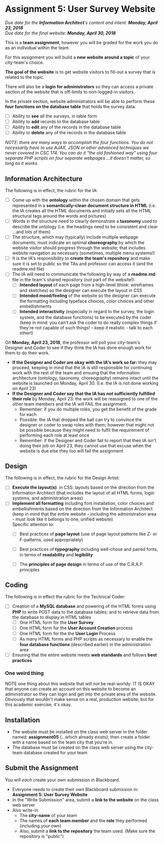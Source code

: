 # Assignment 5: User Survey Website

*Due date for the **Information Architect**'s content and intent: **Monday, April 23, 2018***<br>*Due date for the final website: **Monday, April 30, 2018***

This is a **team assignment**, however you will be graded for the work you do as an individual within the team.  

For this assignment you will build a **new website around a topic** of your city-team's choice.

**The goal of the website** is to get website visitors to fill-out a survey that is related to the topic.

There will also be a **login for administrators** so they can access a private section of the website that is off-limits to non-logged-in visitors.  

In the private section, website administrators will be able to perform these **four functions on the database table** that holds the survey data:

- [ ] Ability to **see** all the surveys, in table form
- [ ] Ability to **add** records to the database table
- [ ] Ability to **edit** any of the records in the database table
- [ ] Ability to **delete** any of the records in the database table

*NOTE: there are many ways to accomplish the four functions.  You do not necessarily have to use AJAX, JSON or other advanced techniques we never covered in CSC 174.  You can do it "the old fashioned way" using four separate PHP scripts on four separate webpages ...it doesn't matter, so long as it works.*

## Information Architecture

The following is in effect, the rubric for the IA:

- [ ] Come up with the **ontology** within the chosen domain that gets represented in a **semantically-clean document structure in HTML** (i.e. the IA creates all the HTML documents and initially sets all the HTML structural tags around the words and pictures)
- [ ] Words in the structure need to clearly demonstrate a **taxonomy** used to describe the ontology (i.e. the headings need to be consistent and clear ...and lots of them)
- [ ] The structure, which may (typically) include multiple webpage documents, must indicate an optimal **choreography** by which the website visitor should progress through the website; that includes website navigation as necessary (sometimes, multiple menu systems!)
- [ ] It is the IA's responsibility to **create the team's repository** and make sure it is set to public so the TAs and professor can access it (and the readme.md file)
- [ ] The IA will need to communicate the following by way of a **readme.md** file in the team's shared repository (*not* part of the website!):
  - [ ] **Intended layout** of each page from a high-level (think: wireframes and sketches) so the designer can execute the layout in CSS
  - [ ] **Intended mood/feeling** of the website so the designer can execute the formatting including typeface choices, color choices and other embellishments
  - [ ] **Intended interactivity** (especially in regard to the survey, the login system, and the database functions) to be executed by the coder (keep in mind: you can't ask the coder to do really complex things if they're not capable of such things! - keep it realistic - talk to each other!)

On **Monday, April 23, 2018**, the professor will poll your city-team's Designer and Coder to see if *they* think the IA has done enough work for them to do their work.  

- **If the Designer and Coder are okay with the IA's work so far:** they may proceed, keeping in mind that the IA is still responsible for continuing work with the rest of the team and ensuing that the information architecture (ontology, taxonomy, choreography) remains intact until the website is launched on Monday, April 30.  (I.e. the IA is not done working on April 23)
- **If the Designer and Coder say that the IA has *not* sufficiently fulfilled their role** by Monday, April 23: the work will be reassigned to one of the other team members and the IA will FAIL the assignment.  
  - Remember: if you do multiple roles, you get the benefit of the grade for each 
  - Possible: the IA that dropped the ball can try to convince the designer or coder to swap roles with them; however that might not be possible because they might need to fulfil the requirement of performing each role at least once
  - Remember: if the Designer and Coder fail to report that their IA isn't doing their job on April 23, they cannot use that excuse when the website is due else they too will fail the assignment

## Design

The following is in effect, the rubric for the Design Artist:

- [ ] **Execute the layout(s)**: in CSS: layouts based on the direction from the Information Architect (that includes the layout of all HTML forms, login systems, and administration areas)
- [ ] **Implement all formatting** including font installation, color choices and embellishments based on the direction from the Information Architect (keep in mind that the entire website - including the administration area - must look like it belongs to one, unified website)<br>Specific attention to:
  - [ ] Best practices of **page layout** (use of page layout patterns like Z- or F-patterns, used appropriately)
  - [ ] Best practices of **typography** including well-chose and paired fonts, in terms of **readability** and **legibility**
  - [ ] The **principles of page design** in terms of use of the C.R.A.P. principles


## Coding

The following is in effect the rubric for the Technical Coder:

- [ ] Creation of a **MySQL database** and powering of the HTML forms using **PHP** to write POST data to the database tables; and to retrieve data from the database to display in HTML tables
    - [ ] One HTML form for the **User Survey**
    - [ ] One HTML form for the **User Account Creation** process 
    - [ ] One HTML form for the the **User Login** Process
    - [ ] As many HTML forms and PHP scripts as necessary to enable the **four database functions** (described earlier) in the administration area
- [ ] Ensuring that the entire website meets **web standards** and follows **best practices**

### One weird thing

NOTE one thing about this website that will *not* be real-worldy: IT IS OKAY that anyone can create an account on this website to become an administrator so they can login and get into the private area of the website. Obviously that wouldn't make sense on a real, production website, but for this academic exercise, it's okay.

## Installation

- The website must be installed on the class web server in the folder named: **assignment05** (…which already exists); then create a folder with a name based on the team city that you're in.  
- The database must be created on the class web server using the city-team database created for your team

## Submit the Assignment

You will *each* create your own submission in Blackboard.

- Everyone needs to create their own Blackboard submission in: **Assignment 5: User Survey Website**
- In the "Write Submission" area, submit a **link to the website** on the class web server
- Also write-in 
  - The **city-name** of your team
  - The names of **each team member** and the **role** they performed (including your own)
  - Also, submit a **link to the repository** the team used.  (Make sure the repository is "public")